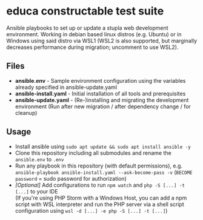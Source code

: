 # educa constructable test suite
Ansible playbooks to set up or update a stupla web development environment.
Working in debian based linux distros (e.g. Ubuntu) or in Windows using said distro via WSL1 (WSL2 is also supported, but marginally decreases performance during migration; uncomment to use WSL2).

## Files
- **ansible.env** - Sample environment configuration using the variables already specified in ansible-update.yaml 
- **ansible-install.yaml** - Initial installation of all tools and prerequisites
- **ansible-update.yaml** - (Re-)installing and migrating the development environment (Run after new migration / after dependency change / for cleanup)

## Usage
- Install ansible using ```sudo apt update && sudo apt install ansible -y```
- Clone this repository including all submodules and rename the ```ansible.env``` to ```.env```
- Run any playbook in this repository (with default permissions), e.g. ```ansible-playbook ansible-install.yaml --ask-become-pass -v``` (```BECOME password``` = sudo password for authorization)
- *[Optional]* Add configurations to run ```npm watch``` and ```php -S [...] -t [...]``` to your IDE <br/>
  (If you're using PHP Storm with a Windows Host, you can add a npm script with WSL interpreter and run the PHP server via a shell script configuration using ```wsl -d [...] -e php -S [...] -t [...]```)
